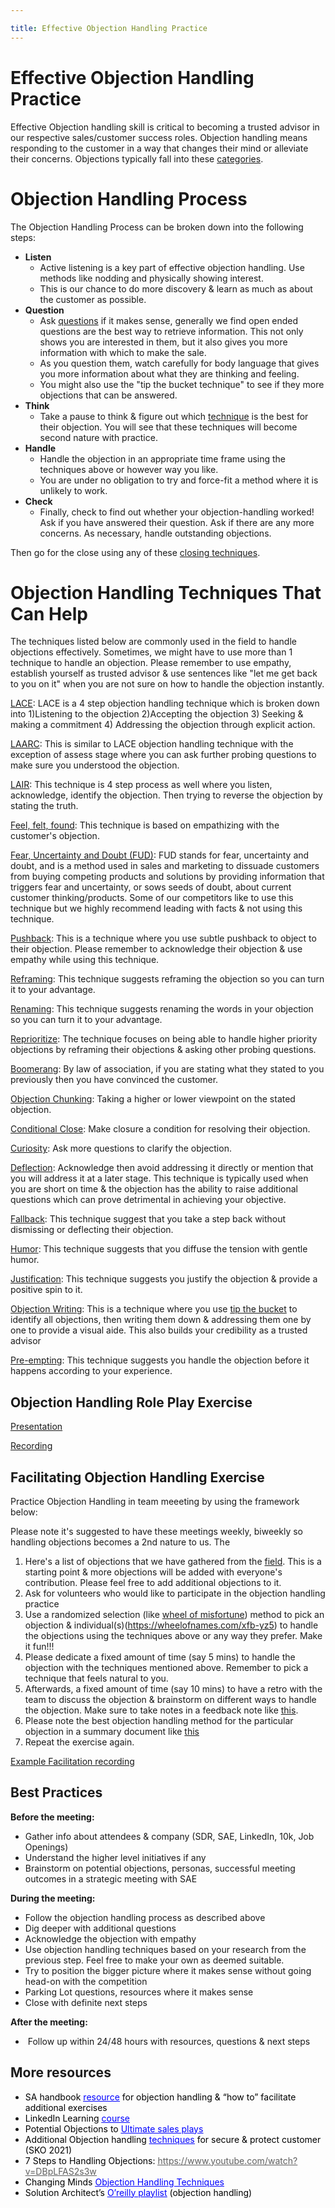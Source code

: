 ```yaml
---

title: Effective Objection Handling Practice
---
```



# Effective Objection Handling Practice

Effective Objection handling skill is critical to becoming a trusted advisor in our respective sales/customer success roles. Objection handling means responding to the customer in a way that changes their mind or alleviate their concerns. Objections typically fall into these [categories](http://changingminds.org/disciplines/sales/objection/objection_types.htm).

# Objection Handling Process

The Objection Handling Process can be broken down into the following steps:

- **Listen**
    - Active listening is a key part of effective objection handling. Use methods like nodding and physically showing interest.
    - This is our chance to do more discovery & learn as much as about the customer as possible.
- **Question**
    - Ask [questions](http://changingminds.org/techniques/questioning/questioning.htm) if it makes sense, generally we find open ended questions are the best way to retrieve information. This not only shows you are interested in them, but it also gives you more information with which to make the sale.
    - As you question them, watch carefully for body language that gives you more information about what they are thinking and feeling.
    - You might also use the "tip the bucket technique" to see if they more objections that can be answered.
- **Think**
    - Take a pause to think & figure out which [technique](http://changingminds.org/disciplines/sales/objection/objection_handling.htm) is the best for their objection. You will see that these techniques will become second nature with practice.
- **Handle**
    - Handle the objection in an appropriate time frame using the techniques above or however way you like.
    - You are under no obligation to try and force-fit a method where it is unlikely to work.
- **Check**
    - Finally, check to find out whether your objection-handling worked! Ask if you have answered their question. Ask if there are any more concerns. As necessary, handle outstanding objections.

Then go for the close using any of these [closing techniques](http://changingminds.org/disciplines/sales/closing/closing_techniques.htm).

# Objection Handling Techniques That Can Help

The techniques listed below are commonly used in the field to handle objections effectively. Sometimes, we might have to use more than 1 technique to handle an objection. Please remember to use empathy, establish yourself as trusted advisor & use sentences like "let me get back to you on it" when you are not sure on how to handle the objection instantly.

[LACE](http://changingminds.org/disciplines/sales/objection/objection_lace.htm): LACE is a 4 step objection handling technique which is broken down into 1)Listening to the objection 2)Accepting the objection 3) Seeking & making a commitment 4) Addressing the objection through explicit action.

[LAARC](http://changingminds.org/disciplines/sales/objection/laarc.htm): This is similar to LACE objection handling technique with the exception of assess stage where you can ask further probing questions to make sure you understood the objection.

[LAIR](http://changingminds.org/disciplines/sales/objection/lair.htm): This technique is 4 step process as well where you listen, acknowledge, identify the objection. Then trying to reverse the objection by stating the truth.

[Feel, felt, found](http://changingminds.org/disciplines/sales/objection/feel_felt_found.htm_): This technique is based on empathizing with the customer's objection.

[Fear, Uncertainty and Doubt (FUD)](http://changingminds.org/disciplines/sales/articles/fud.htm): FUD stands for fear, uncertainty and doubt, and is a method used in sales and marketing to dissuade customers from buying competing products and solutions by providing information that triggers fear and uncertainty, or sows seeds of doubt, about current customer thinking/products. Some of our competitors like to use this technique but we highly recommend leading with facts & not using this technique.

[Pushback](http://changingminds.org/disciplines/sales/objection/objection_pushback.htm): This is a technique where you use subtle pushback to object to their objection. Please remember to acknowledge their objection & use empathy while using this technique.

[Reframing](http://changingminds.org/disciplines/sales/objection/objection_reframe.htm): This technique suggests reframing the objection so you can turn it to your advantage.

[Renaming](http://changingminds.org/disciplines/sales/objection/objection_renaming.htm): This technique suggests renaming the words in your objection so you can turn it to your advantage.

[Reprioritize](http://changingminds.org/disciplines/sales/objection/objection_priority.htm): The technique focuses on being able to handle higher priority objections by reframing their objections & asking other probing questions.

[Boomerang](http://changingminds.org/disciplines/sales/objection/objection_boomerang.htm): By law of association, if you are stating what they stated to you previously then you have convinced the customer.

[Objection Chunking](http://changingminds.org/disciplines/sales/objection/objection_chunking.htm): Taking a higher or lower viewpoint on the stated objection.

[Conditional Close](http://changingminds.org/disciplines/sales/closing/conditional_close.htm_): Make closure a condition for resolving their objection.

[Curiosity](http://changingminds.org/disciplines/sales/objection/objection_curiosity.htm): Ask more questions to clarify the objection.

[Deflection](http://changingminds.org/disciplines/sales/objection/objection_deflection.htm): Acknowledge then avoid addressing it directly or mention that you will address it at a later stage. This technique is typically used when you are short on time & the objection has the ability to raise additional questions which can prove detrimental in achieving your objective.

[Fallback](http://changingminds.org/disciplines/sales/objection/fallback.htm): This technique suggest that you take a step back without dismissing or deflecting their objection.

[Humor](http://changingminds.org/disciplines/sales/objection/objection_humor.htm): This technique suggests that you diffuse the tension with gentle humor.

[Justification](http://changingminds.org/disciplines/sales/objection/objection_justification.htm): This technique suggests you justify the objection & provide a positive spin to it.

[Objection Writing](http://changingminds.org/disciplines/sales/objection/objection_writing.htm): This is a technique where you use [tip the bucket](http://changingminds.org/disciplines/sales/objection/tip_the_bucket.htm) to identify all objections, then writing them down & addressing them one by one to provide a visual aide. This also builds your credibility as a trusted advisor

[Pre-empting](http://changingminds.org/disciplines/sales/objection/objection_preempt.htm): This technique suggests you handle the objection before it happens according to your experience.

## Objection Handling Role Play Exercise

[Presentation](https://docs.google.com/presentation/d/1SvKvx1U9KWZ-ABfkJr3rgsePtaD-pIA--jn4ywRU_hQ/edit#slide=id.g153a2ed090_0_63)

[Recording](https://www.youtube.com/watch?v=vobGVMqUpqA)

## Facilitating Objection Handling Exercise

Practice Objection Handling in team meeeting by using the framework below:

Please note it's suggested to have these meetings weekly, biweekly so handling objections becomes a 2nd nature to us. The

1. Here's a list of objections that we have gathered from the [field](https://docs.google.com/spreadsheets/d/130m005uhn3oh-HWhpX1TZJWYgWEashG5Rp1DDPg6Whw/edit#gid=916047871). This is a starting point & more objections will be added with everyone's contribution. Please feel free to add additional objections to it.
1. Ask for volunteers who would like to participate in the objection handling practice
1. Use a randomized selection (like [wheel of misfortune](https://wheelofnames.com/jv5-ny3)) method to pick an objection & individual(s)(https://wheelofnames.com/xfb-yz5) to handle the objections using the techniques above or any way they prefer. Make it fun!!!
1. Please dedicate a fixed amount of time (say 5 mins) to handle the objection with the techniques mentioned above. Remember to pick a technique that feels natural to you.
1. Afterwards, a fixed amount of time (say 10 mins) to have a retro with the team to discuss the objection & brainstorm on different ways to handle the objection. Make sure to take notes in a feedback note like [this]( https://docs.google.com/document/d/1LQb62it3cVdvCFvAatzB7p39R13qltqbxGXieoIimfI/edit).
1. Please note the best objection handling method for the particular objection in a summary document like [this](https://docs.google.com/spreadsheets/d/130m005uhn3oh-HWhpX1TZJWYgWEashG5Rp1DDPg6Whw/edit#gid=916047871)
1. Repeat the exercise again.

[Example Facilitation recording](https://drive.google.com/file/d/16SQpH4EJedght5qRaNUikYCqm1t6G3tl/view)

## Best Practices

**Before the meeting:**

- Gather info about attendees & company (SDR, SAE, LinkedIn, 10k, Job Openings)
- Understand the higher level initiatives if any
- Brainstorm on potential objections, personas, successful meeting outcomes in a strategic meeting with SAE

**During the meeting:**

- Follow the objection handling process as described above
- Dig deeper with additional questions
- Acknowledge the objection with empathy
- Use objection handling techniques based on your research from the previous step. Feel free to make your own as deemed suitable.
- Try to position the bigger picture where it makes sense without going head-on with the competition
- Parking Lot questions, resources where it makes sense
- Close with definite next steps

**After the meeting:**

-  Follow up within 24/48 hours with resources, questions & next steps

## More resources

- <span class="colour" style="color:rgb(0, 0, 0)">SA handbook </span>[<span class="colour" style="color:rgb(0, 0, 255)"><u>resource</u></span>](/handbook/customer-success/solutions-architects/sa-practices/effective-objection-handling-practice/)<span class="colour" style="color:rgb(0, 0, 0)"> for objection handling & “how to” facilitate additional exercises</span>
- <span class="colour" style="color:rgb(0, 0, 0)">LinkedIn Learning </span>[<span class="colour" style="color:rgb(0, 0, 255)"><u>course</u></span>](https://www.linkedin.com/learning/sales-handling-objections/the-buyer-and-seller-relationship?u=2255073)
- <span class="colour" style="color:rgb(0, 0, 0)">Potential Objections to </span>[<span class="colour" style="color:rgb(0, 0, 255)"><u>Ultimate sales plays</u></span>](/handbook/marketing/brand-and-product-marketing/product-and-solution-marketing/usecase-gtm/devsecops/#potential-objections)
- <span class="colour" style="color:rgb(0, 0, 0)">Additional Objection handling </span>[<span class="colour" style="color:rgb(0, 0, 255)"><u>techniques</u></span>](https://docs.google.com/presentation/d/1mLnmgQ5hqTzcwk3Vjh0BEIdx9SYgORV-2g7zPKmFKFc/edit#slide=id.g9e2080204d_0_0)<span class="colour" style="color:rgb(0, 0, 255)"> </span><span class="colour" style="color:rgb(0, 0, 0)">for secure & protect customer (SKO 2021) </span>
- <span class="colour" style="color:rgb(0, 0, 0)">7 Steps to Handling Objections: </span>[<span class="colour" style="color:rgb(95, 95, 95)"><u>https://www.youtube.com/watch?v=DBpLFAS2s3w</u></span>](https://www.youtube.com/watch?v=DBpLFAS2s3w)
- <span class="colour" style="color:rgb(0, 0, 0)">Changing Minds </span>[<span class="colour" style="color:rgb(0, 0, 255)"><u>Objection Handling Techniques</u></span>](http://changingminds.org/disciplines/sales/objection/objection_handling.htm)
- <span class="colour" style="color:rgb(0, 0, 0)">Solution Architect’s </span>[<span class="colour" style="color:rgb(0, 0, 255)"><u>O’reilly playlist</u></span>](https://learning.oreilly.com/playlists/e2e7811d-9032-4b9d-9890-c41d6c29c8be/)<span class="colour" style="color:rgb(0, 0, 0)"> (objection handling)</span>






